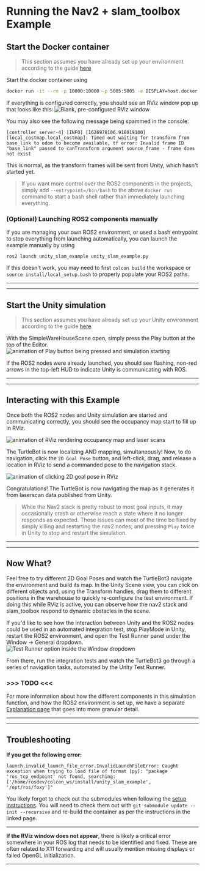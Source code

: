 # Running the Nav2 + slam_toolbox Example
## Start the Docker container
>This section assumes you have already  set up your environment according to the guide [here](dev_env_setup.md)

Start the docker container using
```bash
docker run -it --rm -p 10000:10000 -p 5005:5005 -e DISPLAY=host.docker.internal:0.0 -e LIBGL_ALWAYS_INDIRECT=0 unity-robotics:nav2-slam-example
```
If everything is configured correctly, you should see an RViz window pop up that looks like this:
![Blank, pre-configured RViz window](images/rviz_blank.png)

You may also see the following message being spammed in the console:
```
[controller_server-4] [INFO] [1626978106.918019100] [local_costmap.local_costmap]: Timed out waiting for transform from base_link to odom to become available, tf error: Invalid frame ID "base_link" passed to canTransform argument source_frame - frame does not exist
```
This is normal, as the transform frames will be sent from Unity, which hasn't started yet.

>If you want more control over the ROS2 components in the projects, simply add `--entrypoint=/bin/bash` to the above `docker run` command to start a bash shell rather than immediately launching everything.

### (Optional) Launching ROS2 components manually
If you are managing your own ROS2 environment, or used a bash entrypoint to stop everything from launching automatically, you can launch the example manually by using
```
ros2 launch unity_slam_example unity_slam_example.py
```
If this doesn't work, you may need to first `colcon build` the workspace or `source install/local_setup.bash` to properly populate your ROS2 paths.


---
---

## Start the Unity simulation
>This section assumes you have already set up your Unity environment according to the guide [here](unity_project.md).  

With the SimpleWareHouseScene open, simply press the Play button at the top of the Editor.  
![animation of Play button being pressed and simulation starting](images/start_unity.gif)  

If the ROS2 nodes were already launched, you should see flashing, non-red arrows in the top-left HUD to indicate Unity is communicating with ROS.

---
---

## Interacting with this Example
Once both the ROS2 nodes and Unity simulation are started and communicating correctly, you should see the occupancy map start to fill up in RViz.

![animation of RViz rendering occupancy map and laser scans](images/start_rviz.gif)

The TurtleBot is now localizing AND mapping, simultaneously!  Now, to do navigation, click the `2D Goal Pose` button, and left-click, drag, and release a location in RViz to send a commanded pose to the navigation stack.


![animation of clicking 2D goal pose in RViz](images/goal_pose.gif)

Congratulations! The TurtleBot is now navigating the map as it generates it from laserscan data published from Unity. 

> While the Nav2 stack is pretty robust to most goal inputs, it may occasionally crash or otherwise reach a state where it no longer responds as expected. These issues can most of the time be fixed by simply killing and restarting the nav2 nodes, and pressing `Play` twice in Unity to stop and restart the simulation.

---
---

## Now What?
Feel free to try different 2D Goal Poses and watch the TurtleBot3 navigate the environment and build its map. In the Unity Scene view, you can click on different objects and, using the Transform handles, drag them to different positions in the warehouse to quickly re-configure the test environment. If doing this while RViz is active, you can observe how the nav2 stack and slam_toolbox respond to dynamic obstacles in the scene.

If you'd like to see how the interaction between Unity and the ROS2 nodes could be used in an automated integration test, stop PlayMode in Unity, restart the ROS2 environment, and open the Test Runner panel under the Window -> General dropdown. 
![Test Runner option inside the Window dropdown](images/test_runner_menu.png)  

From there, run the integration tests and watch the TurtleBot3 go through a series of navigation tasks, automated by the Unity Test Runner.
### >>> TODO <<<

For more information about how the different components in this simulation function, and how the ROS2 environment is set up, we have a separate [Explanation page](explanation.md) that goes into more granular detail.

---
---

## Troubleshooting

**If you get the following error:**
```
launch.invalid_launch_file_error.InvalidLaunchFileError: Caught exception when trying to load file of format [py]: "package 'ros_tcp_endpoint' not found, searching: ['/home/rosdev/colcon_ws/install/unity_slam_example', '/opt/ros/foxy']"
```
You likely forgot to check out the submodules when following the [setup instructions](dev_env_setup.md). You will need to check them out with `git submodule update --init --recursive` and re-build the container as per the instructions in the linked page.

---

**If the RViz window does not appear**, there is likely a critical error somewhere in your ROS log that needs to be identified and fixed. These are often related to X11 forwarding and will usually mention missing displays or failed OpenGL initialization.

---